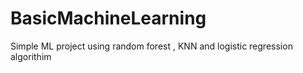 # BasicMachineLearning
Simple ML project using random forest , KNN and logistic regression algorithim
